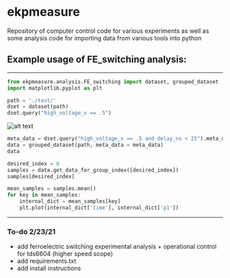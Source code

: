 # ekpmeasure
Repository of computer control code for various experiments as well as some analysis code for importing data from various tools into python


## Example usage of FE_switching analysis:
---
```python
from ekpmeasure.analysis.FE_switching import dataset, grouped_dataset
import matplotlib.pyplot as plt

path = './test/'
dset = dataset(path)
dset.query("high_voltage_v == .5")
```

![alt text](https://github.com/eparsonnet93/ekpmeasure/tree/main/src/dataset.PNG?raw=true)

```python
meta_data = dset.query("high_voltage_v == .5 and delay_ns < 25").meta_data
data = grouped_dataset(path, meta_data = meta_data)
data
```

```python
desired_index = 0
samples = data.get_data_for_group_index([desired_index])
samples[desired_index]
```

```python
mean_samples = samples.mean()
for key in mean_samples:
    internal_dict = mean_samples[key]
    plt.plot(internal_dict['time'], internal_dict['p1'])
```

---

### To-do 2/23/21
- add ferroelectric switching experimental analysis + operational control for tds6604 (higher speed scope)
- add requirements.txt 
- add install instructions  
